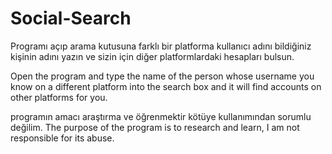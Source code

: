 # Social-Search

Programı açıp arama kutusuna farklı bir platforma kullanıcı adını bildiğiniz kişinin adını yazın ve sizin için diğer platformlardaki hesapları bulsun.

Open the program and type the name of the person whose username you know on a different platform into the search box and it will find accounts on other platforms for you.



programın amacı araştırma ve öğrenmektir kötüye kullanımından sorumlu değilim.
The purpose of the program is to research and learn, I am not responsible for its abuse.
